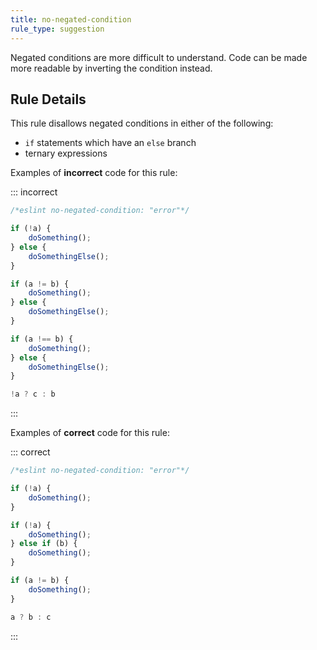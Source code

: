```yaml
---
title: no-negated-condition
rule_type: suggestion
---
```



Negated conditions are more difficult to understand. Code can be made more readable by inverting the condition instead.

## Rule Details

This rule disallows negated conditions in either of the following:

* `if` statements which have an `else` branch
* ternary expressions

Examples of **incorrect** code for this rule:

::: incorrect

```js
/*eslint no-negated-condition: "error"*/

if (!a) {
    doSomething();
} else {
    doSomethingElse();
}

if (a != b) {
    doSomething();
} else {
    doSomethingElse();
}

if (a !== b) {
    doSomething();
} else {
    doSomethingElse();
}

!a ? c : b
```

:::

Examples of **correct** code for this rule:

::: correct

```js
/*eslint no-negated-condition: "error"*/

if (!a) {
    doSomething();
}

if (!a) {
    doSomething();
} else if (b) {
    doSomething();
}

if (a != b) {
    doSomething();
}

a ? b : c
```

:::
